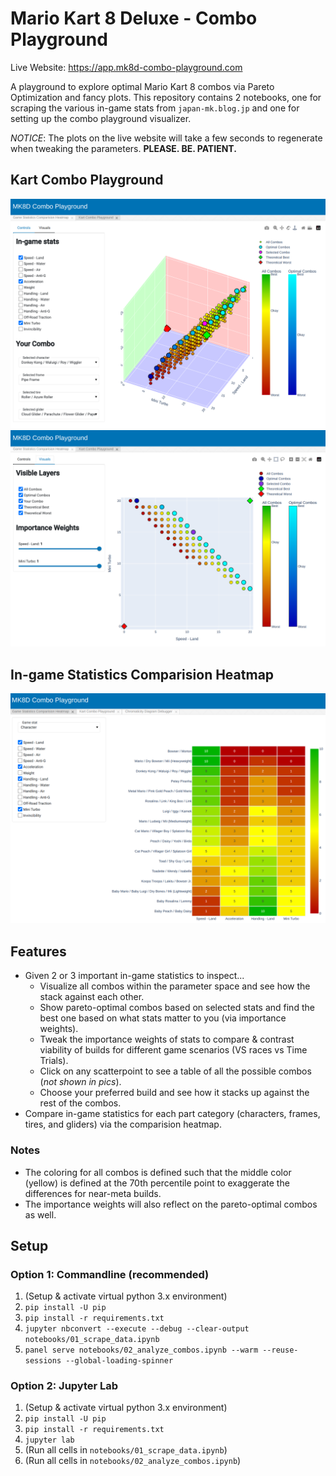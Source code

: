 # Mario Kart 8 Deluxe - Combo Playground

Live Website: https://app.mk8d-combo-playground.com

A playground to explore optimal Mario Kart 8 combos via Pareto Optimization and fancy plots. This repository contains 2 notebooks, one for scraping the various in-game stats from `japan-mk.blog.jp` and one for setting up the combo playground visualizer.

*NOTICE*: The plots on the live website will take a few seconds to regenerate when tweaking the parameters. **PLEASE. BE. PATIENT.**

## Kart Combo Playground

![Screenshot of Kart Combo Playground - 3D View](images/playground-3d-view.png)
![Screenshot of Kart Combo Playground - 2D View](images/playground-2d-view.png)

## In-game Statistics Comparision Heatmap

![Screenshot of in-game statistics for each part category](images/game-stat-heatmap.png)

## Features
* Given 2 or 3 important in-game statistics to inspect...
    * Visualize all combos within the parameter space and see how the stack against each other.
    * Show pareto-optimal combos based on selected stats and find the best one based on what stats matter to you (via importance weights).
    * Tweak the importance weights of stats to compare & contrast viability of builds for different game scenarios (VS races vs Time Trials).
    * Click on any scatterpoint to see a table of all the possible combos (*not shown in pics*).
    * Choose your preferred build and see how it stacks up against the rest of the combos.
* Compare in-game statistics for each part category (characters, frames, tires, and gliders) via the comparision heatmap.

### Notes
* The coloring for all combos is defined such that the middle color (yellow) is defined at the 70th percentile point to exaggerate the differences for near-meta builds.
* The importance weights will also reflect on the pareto-optimal combos as well.

## Setup

### Option 1: Commandline (recommended)

1. (Setup & activate virtual python 3.x environment)
2. `pip install -U pip`
3. `pip install -r requirements.txt`
4. `jupyter nbconvert --execute --debug --clear-output notebooks/01_scrape_data.ipynb`
5. `panel serve notebooks/02_analyze_combos.ipynb --warm --reuse-sessions --global-loading-spinner`

### Option 2: Jupyter Lab

1. (Setup & activate virtual python 3.x environment)
2. `pip install -U pip`
3. `pip install -r requirements.txt`
4. `jupyter lab`
5. (Run all cells in `notebooks/01_scrape_data.ipynb`)
6. (Run all cells in `notebooks/02_analyze_combos.ipynb`)